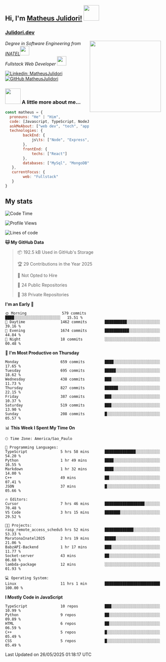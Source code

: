 <h2> Hi, I'm <a href="https://matheusjulidori.github.io" target="_blank">Matheus Julidori!</a> <img src="https://media.giphy.com/media/12oufCB0MyZ1Go/giphy.gif" width="50"></h2>
<h3><a href="https://julidori.dev/">Julidori.dev</a></h3>
<img align='right' src="https://media.giphy.com/media/3oKIPnAiaMCws8nOsE/giphy.gif" width="230" height="auto">
<p><em>Degree in Software Engineering from <a href="http://www.inatel.br" target="_blank">INATEL</a><img src="https://media.giphy.com/media/fYSnHlufseco8Fh93Z/giphy.gif" width="30"></br>
  Fullstack Web Developer <img src="https://media.giphy.com/media/WUlplcMpOCEmTGBtBW/giphy.gif" width="30">
</em></p>

[![Linkedin: MatheusJulidori](https://img.shields.io/badge/-MatheusJulidori-blue?style=flat-square&logo=Linkedin&logoColor=white&link=https://www.linkedin.com/in/MatheusJulidori/)](https://www.linkedin.com/in/MatheusJulidori/)
[![GitHub MatheusJulidori](https://img.shields.io/github/followers/matheusjulidori?label=follow&style=social)](https://github.com/MatheusJulidori)


### <img src="https://media.giphy.com/media/VgCDAzcKvsR6OM0uWg/giphy.gif" width="50"> A little more about me...  

```javascript
const matheus = {
  pronouns: "He" | "Him",
  code: [Javascript, TypeScript, NodeJS, Express, NestJS, React, MySQL, MongoDB, HTML, CSS, Python, Django, PostgreSQL],
  askMeAbout: ["web dev", "tech", "app dev", "games"],
  technologies: {
        backEnd: {
            js\ts: ["Node", "Express", "NestJS"]
        },
        frontEnd: {
            techs: ["React"]
        },
        databases: ["MySql", "MongoDB", "PostgreSQL"],
   },
   currentFocus: {
        web: "Fullstack"
   }
}
```
<h2>My stats</h2>

<!--START_SECTION:waka-->
![Code Time](http://img.shields.io/badge/Code%20Time-898%20hrs%2055%20mins-blue)

![Profile Views](http://img.shields.io/badge/Profile%20Views-4-blue)

![Lines of code](https://img.shields.io/badge/From%20Hello%20World%20I%27ve%20Written-7.2%20million%20lines%20of%20code-blue)

**🐱 My GitHub Data** 

> 📦 192.5 kB Used in GitHub's Storage 
 > 
> 🏆 29 Contributions in the Year 2025
 > 
> 🚫 Not Opted to Hire
 > 
> 📜 24 Public Repositories 
 > 
> 🔑 38 Private Repositories 
 > 
**I'm an Early 🐤** 

```text
🌞 Morning                579 commits         ████░░░░░░░░░░░░░░░░░░░░░   15.51 % 
🌆 Daytime                1462 commits        ██████████░░░░░░░░░░░░░░░   39.16 % 
🌃 Evening                1674 commits        ███████████░░░░░░░░░░░░░░   44.84 % 
🌙 Night                  18 commits          ░░░░░░░░░░░░░░░░░░░░░░░░░   00.48 % 
```
📅 **I'm Most Productive on Thursday** 

```text
Monday                   659 commits         ████░░░░░░░░░░░░░░░░░░░░░   17.65 % 
Tuesday                  695 commits         █████░░░░░░░░░░░░░░░░░░░░   18.62 % 
Wednesday                438 commits         ███░░░░░░░░░░░░░░░░░░░░░░   11.73 % 
Thursday                 827 commits         ██████░░░░░░░░░░░░░░░░░░░   22.15 % 
Friday                   387 commits         ███░░░░░░░░░░░░░░░░░░░░░░   10.37 % 
Saturday                 519 commits         ███░░░░░░░░░░░░░░░░░░░░░░   13.90 % 
Sunday                   208 commits         █░░░░░░░░░░░░░░░░░░░░░░░░   05.57 % 
```


📊 **This Week I Spent My Time On** 

```text
🕑︎ Time Zone: America/Sao_Paulo

💬 Programming Languages: 
TypeScript               5 hrs 58 mins       ██████████████░░░░░░░░░░░   54.20 % 
Python                   1 hr 49 mins        ████░░░░░░░░░░░░░░░░░░░░░   16.55 % 
Markdown                 1 hr 32 mins        ████░░░░░░░░░░░░░░░░░░░░░   14.00 % 
C++                      49 mins             ██░░░░░░░░░░░░░░░░░░░░░░░   07.41 % 
JSON                     37 mins             █░░░░░░░░░░░░░░░░░░░░░░░░   05.66 % 

🔥 Editors: 
Cursor                   7 hrs 46 mins       ██████████████████░░░░░░░   70.48 % 
VS Code                  3 hrs 15 mins       ███████░░░░░░░░░░░░░░░░░░   29.52 % 

🐱‍💻 Projects: 
rasp_remote_access_schedu5 hrs 52 mins       █████████████░░░░░░░░░░░░   53.33 % 
MaratonaInatel2025       2 hrs 19 mins       █████░░░░░░░░░░░░░░░░░░░░   21.06 % 
BabzAPI-Backend          1 hr 17 mins        ███░░░░░░░░░░░░░░░░░░░░░░   11.77 % 
Socket-server            43 mins             ██░░░░░░░░░░░░░░░░░░░░░░░   06.60 % 
lambda-package           12 mins             ░░░░░░░░░░░░░░░░░░░░░░░░░   01.93 % 

💻 Operating System: 
Linux                    11 hrs 1 min        █████████████████████████   100.00 % 
```

**I Mostly Code in JavaScript** 

```text
TypeScript               10 repos            ███░░░░░░░░░░░░░░░░░░░░░░   10.99 % 
Python                   9 repos             ██░░░░░░░░░░░░░░░░░░░░░░░   09.89 % 
HTML                     6 repos             ██░░░░░░░░░░░░░░░░░░░░░░░   06.59 % 
C++                      5 repos             █░░░░░░░░░░░░░░░░░░░░░░░░   05.49 % 
CSS                      5 repos             █░░░░░░░░░░░░░░░░░░░░░░░░   05.49 % 
```




 Last Updated on 26/05/2025 01:18:17 UTC
<!--END_SECTION:waka-->
